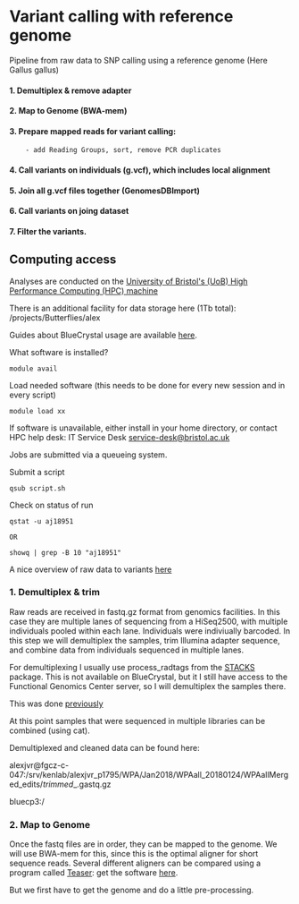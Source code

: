 # Variant calling with reference genome

Pipeline from raw data to SNP calling using a reference genome (Here Gallus gallus) 


#### 1. Demultiplex & remove adapter

#### 2. Map to Genome (BWA-mem)

#### 3. Prepare mapped reads for variant calling: 
        
        - add Reading Groups, sort, remove PCR duplicates
        
#### 4. Call variants on individuals (g.vcf), which includes local alignment

#### 5. Join all g.vcf files together (GenomesDBImport)

#### 6. Call variants on joing dataset

#### 7. Filter the variants. 




## Computing access

Analyses are conducted on the [University of Bristol's (UoB) High Performance Computing (HPC) machine](https://www.acrc.bris.ac.uk)

There is an additional facility for data storage here (1Tb total): /projects/Butterflies/alex

Guides about BlueCrystal usage are available [here](https://www.acrc.bris.ac.uk/acrc/resources.htm#howto). 


What software is installed? 
```
module avail 
```

Load needed software (this needs to be done for every new session and in every script) 
```
module load xx
```

If software is unavailable, either install in your home directory, or contact HPC help desk: IT Service Desk <service-desk@bristol.ac.uk>


Jobs are submitted via a queueing system. 

Submit a script
```
qsub script.sh
```

Check on status of run
```
qstat -u aj18951

OR 

showq | grep -B 10 "aj18951"
```



A nice overview of raw data to variants [here](https://informatics.fas.harvard.edu/whole-genome-resquencing-for-population-genomics-fastq-to-vcf.html#variantcalling)



### 1. Demultiplex & trim

Raw reads are received in fastq.gz format from genomics facilities. In this case they are multiple lanes of sequencing from a HiSeq2500, with multiple individuals pooled within each lane. Individuals were indiviually barcoded. In this step we will demultiplex the samples, trim Illumina adapter sequence, and combine data from individuals sequenced in multiple lanes. 

For demultiplexing I usually use process_radtags from the [STACKS](http://catchenlab.life.illinois.edu/stacks/comp/process_radtags.php) package. This is not available on BlueCrystal, but it I still have access to the Functional Genomics Center server, so I will demultiplex the samples there. 

This was done [previously](https://github.com/alexjvr1/WPA.Pheasants/blob/44e16715f8d74f7b479c7c9fdf3bf0bca015857f/pyRADopt.Pheasants.Nov2017.md) 

At this point samples that were sequenced in multiple libraries can be combined (using cat). 


Demultiplexed and cleaned data can be found here: 

alexjvr@fgcz-c-047:/srv/kenlab/alexjvr_p1795/WPA/Jan2018/WPAall_20180124/WPAallMerged_edits/*trimmed*_.gastq.gz

bluecp3:/


### 2. Map to Genome

Once the fastq files are in order, they can be mapped to the genome. We will use BWA-mem for this, since this is the optimal aligner for short sequence reads. Several different aligners can be compared using a program called [Teaser](https://genomebiology.biomedcentral.com/articles/10.1186/s13059-015-0803-1): get the software [here](https://github.com/Cibiv/Teaser). 

But we first have to get the genome and do a little pre-processing. 

